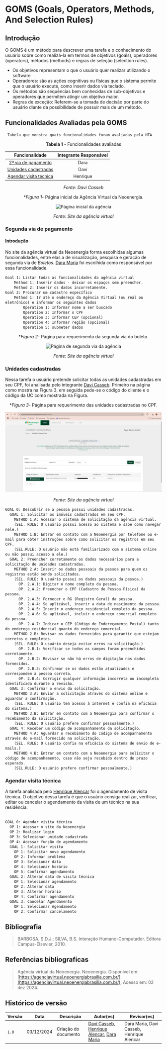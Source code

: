 # GOMS (Goals, Operators, Methods, And Selection Rules)

## Introdução 
O GOMS é um método para descrever uma tarefa e o conhecimento do usuário sobre
como realizá-la em termos de objetivos (goals), operadores (operators), métodos (methods)
e regras de seleção (selection rules).

 - Os objetivos representam o que o usuário quer realizar utilizando o software
 - Operadores: são as ações cognitivas ou físicas que o sistema permite que o usuário execute, como inserir dados via teclado.
 - Os métodos são sequências bem conhecidas de sub-objetivos e operadores que permitem atingir um objetivo maior.
 - Regras de exceção: Referem-se a tomada de decisão por parte do usuário diante da possibilidade de possuir mais de um método.


## Funcionalidades Avaliadas pela GOMS
     Tabela que monstra quais funcionalidades foram avaliadas pela HTA

<center>

**Tabela 1** - Funcionalidades avaliadas

 Funcionalidade    |    Integrante Responsável             |  
|:------:|:-------------------------------:|
| [2ª via de pagamento](#segunda-via-de-pagamento) | Dara  |  
| [Unidades cadastradas](#unidades-cadastradas) | Davi |
| [Agendar visita técnica](#agendar-visita-técnica) | Henrique  |


_Fonte: Davi Casseb_

**Figura 1*- Página inicial da Agência Virtual da Neoenergia.

![Página inicial da agência](../../assets/neoenergia_1.jpeg)

 _Fonte: Site da agência virtual_  

</center>

### Segunda via de pagamento 

#### Introdução 

No site da agência virtual da Neoenergia forma escolhidas algumas funcionalidades, entre elas a de visualização, pesquisa e geração de segunda via de _Boletos_. [Dara Maria](https://github.com/daramariabs) foi escolhida como responsável por essa funcionalidade. 

```
Goal 1: Listar todas as funcionalidades da agência virtual
    Method 1: Inserir dados - deixar os espaços sem preencher.
    Method 2: Inserir os dados incorretamente.
Goal 2: Procurar um cadastro específico
    Method 1: Ir até o endereço da Agência Virtual (ou real ou eletrônico) e informar os seguintes dados
        Operation 1: Informar nome a ser buscado
        Operation 2: Informar o CPF
        Operation 3: Informar CEP (opcional)
        Operation 4: Informar região (opcional)
        Operation 5: submeter dados
```
<center>

**Figura 2*- Página para requerimento da segunda via do boleto.

![Página de segunda via da agência](../../assets/neoenergia_4.jpeg)

_Fonte: Site da agência virtual_

</center>

### Unidades cadastradas
Nessa tarefa o usuário pretende solicitar todas as unidades cadastradas em seu CPF, foi analisada pelo integrante [Davi Casseb](https://github.com/dcasseb). Primeiro na página como mostra na Figura 3, em seguida pede-se o código do cliente e o código da UC como mostrada na Figura.

<center>

**Figura 3*- Página para requerimento das unidades cadastradas no CPF.

![Página de consulta de unidades consumidoras](../../assets/neoenergia_3(corrigido).jpeg)

_Fonte: Site da agência virtual_ 

</center>

```
GOAL 0: Descobrir se a pessoa possui unidades cadastradas.
  GOAL 1: Solicitar os imóveis cadastrados em seu CPF.
    METHOD 1.A: Acessar o sistema de solicitação da agência virtual.
    (SEL. RULE: O usuário possui acesso ao sistema e sabe como navegar nele.)
    METHOD 1.B: Entrar em contato com a Neoenergia por telefone ou e-mail para obter instruções sobre como solicitar os registros em seu CPF.
    (SEL.RULE: O usuário não está familiarizado com o sistema online ou não possui acesso a ele.)
  GOAL 2: Preencher corretamente os dados necessários para a solicitação de unidades cadastradas.
    METHOD 2.A: Inserir os dados pessoais da pessoa para quem os registros estão sendo solicitados.
    (SEL. RULE: O usuário possui os dados pessoais da pessoa.)
      OP. 2.A.1: Digitar o nome completo da pessoa.
      OP. 2.A.2: Preencher o CPF (Cadastro de Pessoa Física) da pessoa.
      OP. 2.A.3: Fornecer o RG (Registro Geral) da pessoa.
      OP. 2.A.4: Se aplicável, inserir a data de nascimento da pessoa.
      OP. 2.A.5: Inserir o endereço residencial completo da pessoa.
      OP. 2.A.6: Se aplicável, incluir o endereço comercial completo da pessoa.
      OP. 2.A.7: Indicar o CEP (Código de Endereçamento Postal) tanto do endereço residencial quanto do endereço comercial.
    METHOD 2.B: Revisar os dados fornecidos para garantir que estejam corretos e completos.
    (SEL. RULE: O usuário deseja evitar erros na solicitação.)
      OP. 2.B.1: Verificar se todos os campos foram preenchidos corretamente.
      OP. 2.B.2: Revisar se não há erros de digitação nos dados fornecidos.
      OP. 2.B.3: Confirmar se os dados estão atualizados e correspondem à pessoa correta.
      OP. 2.B.4: Corrigir qualquer informação incorreta ou incompleta identificada durante a revisão.
  GOAL 3: Confirmar o envio da solicitação.
    METHOD 3.A: Enviar a solicitação através do sistema online e aguardar a confirmação.
    (SEL. RULE: O usuário tem acesso à internet e confia na eficácia do sistema.)
    METHOD 3.B: Entrar em contato com a Neoenergia para confirmar o recebimento da solicitação.
    (SEL. RULE: O usuário prefere confirmar pessoalmente.)
  GOAL 4: Receber um código de acompanhamento da solicitação.
    METHOD 4.A: Aguardar o recebimento do código de acompanhamento através do e-mail fornecido na solicitação.
    (SEL. RULE: O usuário confia na eficácia do sistema de envio de e-mails.)
    METHOD 4.B: Entrar em contato com a Neoenergia para solicitar o código de acompanhamento, caso não seja recebido dentro do prazo esperado.
    (SEL.RULE: O usuário prefere confirmar pessoalmente.)
```

###  Agendar visita técnica

A tarefa analisada pelo [Henrique Alencar](https://github.com/henryqma) foi o agendamento de visita técnica. O objetivo dessa tarefa é que o usuário consiga realizar, verificar, editar ou cancelar o agendamento da visita de um técnico na sua residência.

```

GOAL 0: Agendar visita técnica
  OP 1: Acessar o site da Neoenergia
  OP 2: Realizar login
  OP 3: Selecionar unidade cadastrada
  OP 4: Acessar função de agendamento
  GOAL 1: Solicitar visita
    OP 1: Solicitar novo agendamento
    OP 2: Informar problema
    OP 3: Selecionar data
    OP 4: Selecionar horário
    OP 5: Confirmar agendamento 
  GOAL 2: Alterar data de visita técnica
    OP 1: Selecionar agendamento
    OP 2: Alterar data
    OP 3: Alterar horário
    OP 4: Confirmar agendamento
  GOAL 3: Cancelar Agendamento
    OP 1: Selecionar Agendamento
    OP 2: Confirmar cancelamento

```

## Bibliografia
> BARBOSA, S.D.J.; SILVA, B.S. Interação Humano-Computador. Editora Campus-Elsevier, 2010.

## Referências bibliograficas

> Agência virtual da Neoenergia. Neoenergia. Disponível em: [https://agenciavirtual.neoenergiabrasilia.com.br/](https://agenciavirtual.neoenergiabrasilia.com.br/). Acesso em: 02 dez 2024.


## Histórico de versão

| Versão | Data       | Descrição                             | Autor(es)                                       | Revisor(es)             |
| ------ | ---------- | ------------------------------------- | ----------------------------------------------- | ----------------------- |
| `1.0`  | 03/12/2024 | Criação do documento                    | [Davi Casseb](https://github.com/dcasseb), [Henrique Alencar](https://github.com/henryqma), [Dara Maria](https://github.com/daramariabs)      | Dara Maria, Davi Casseb, Henrique Alencar |
